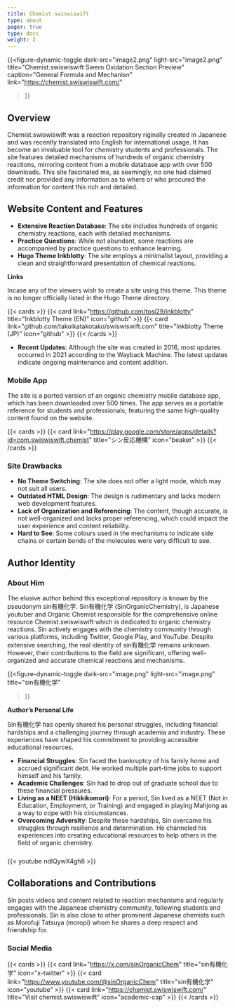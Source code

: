 ```yaml
---
title: Chemist.swiswiswift
type: about
pager: true
type: docs
weight: 2
---
```


{{<figure-dynamic-toggle
    dark-src="image2.png" 
    light-src="image2.png"  
    title="Chemist.swiswiswift Swern Oxidation Section Preview"
    caption="General Formula and Mechanisn"
    link="https://chemist.swiswiswift.com/"
>}}

## Overview

Chemist.swiswiswift was a reaction repository riginally created in Japanese and was recently translated into English for international usage. It has become an invaluable tool for chemistry students and professionals. The site features detailed mechanisms of hundreds of organic chemistry reactions, mirroring content from a mobile database app with over 500 downloads. This site fascinated me, as seemingly, no one had claimed credit nor provided any information as to where or who procured the information for content this rich and detailed.

## Website Content and Features

- **Extensive Reaction Database**: The site includes hundreds of organic chemistry reactions, each with detailed mechanisms.
- **Practice Questions**: While not abundant, some reactions are accompanied by practice questions to enhance learning.
- **Hugo Theme Inkblotty**: The site employs a minimalist layout, providing a clean and straightforward presentation of chemical reactions.

**Links**

Incase any of the viewers wish to create a site using this theme. This theme is no longer officially listed in the Hugo Theme directory.

{{< cards >}}
  {{< card link="https://github.com/tosi29/inkblotty" title="Inkblotty Theme (EN)" icon="github" >}}
  {{< card link="github.com/takoikatakotako/swiswiswift.com" title="Inkblotty Theme (JP)" icon="github" >}}
{{< /cards >}}

- **Recent Updates**: Although the site was created in 2016, most updates occurred in 2021 according to the Wayback Machine. The latest updates indicate ongoing maintenance and content addition.

### Mobile App
The site is a ported version of an organic chemistry mobile database app, which has been downloaded over 500 times. The app serves as a portable reference for students and professionals, featuring the same high-quality content found on the website.

{{< cards >}}
  {{< card link="https://play.google.com/store/apps/details?id=com.swiswiswift.chemist" title="シン反応機構" icon="beaker" >}}
{{< /cards >}}

### Site Drawbacks

- **No Theme Switching**: The site does not offer a light mode, which may not suit all users.
- **Outdated HTML Design**: The design is rudimentary and lacks modern web development features.
- **Lack of Organization and Referencing**: The content, though accurate, is not well-organized and lacks proper referencing, which could impact the user experience and content reliability.
- **Hard to See**: Some colours used in the mechanisms to indicate side chains or certain bonds of the molecules were very difficult to see.

## Author Identity

### About Him

The elusive author behind this exceptional repository is known by the pseudonym sin有機化学. Sin有機化学 (SinOrganicChemistry), is Japanese youtuber and Organic Chemist responsible for the comprehensive online resource Chemist.swiswiswift which is dedicated to organic chemistry reactions. Sin actively engages with the chemistry community through various platforms, including Twitter, Google Play, and YouTube. Despite extensive searching, the real identity of sin有機化学 remains unknown. However, their contributions to the field are significant, offering well-organized and accurate chemical reactions and mechanisms.

{{<figure-dynamic-toggle
    dark-src="image.png" 
    light-src="image.png"
    title="sin有機化学"
>}}

**Author’s Personal Life**

Sin有機化学 has openly shared his personal struggles, including financial hardships and a challenging journey through academia and industry. These experiences have shaped his commitment to providing accessible educational resources.

- **Financial Struggles**: Sin faced the bankruptcy of his family home and accrued significant debt. He worked multiple part-time jobs to support himself and his family.
- **Academic Challenges**: Sin had to drop out of graduate school due to these financial pressures.
- **Living as a NEET (Hikkikomori)**: For a period, Sin lived as a NEET (Not in Education, Employment, or Training) and engaged in playing Mahjong as a way to cope with his circumstances.
- **Overcoming Adversity**: Despite these hardships, Sin overcame his struggles through resilience and determination. He channeled his experiences into creating educational resources to help others in the field of organic chemistry.

<div style="margin-bottom: 25px;"></div>

{{< youtube ndlQywX4gh8 >}}

## Collaborations and Contributions

Sin posts videos and content related to reaction mechanisms and regularly engages with the Japanese chemistry community, following students and professionals. Sin is also close to other prominent Japanese chemists such as Morofuji Tatsuya (moropi) whom he shares a deep respect and friendship for. 

### Social Media

{{< cards >}}
  {{< card link="https://x.com/sinOrganicChem" title="sin有機化学" icon="x-twitter" >}}
  {{< card link="https://www.youtube.com/@sinOrganicChem" title="sin有機化学" icon="youtube" >}}
  {{< card link="https://chemist.swiswiswift.com/" title="Visit chemist.swiswiswift" icon="academic-cap" >}}
{{< /cards >}}



